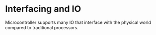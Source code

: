 # Interfacing and IO

Microcontroller supports many IO that interface with the physical world compared to traditional processors.
